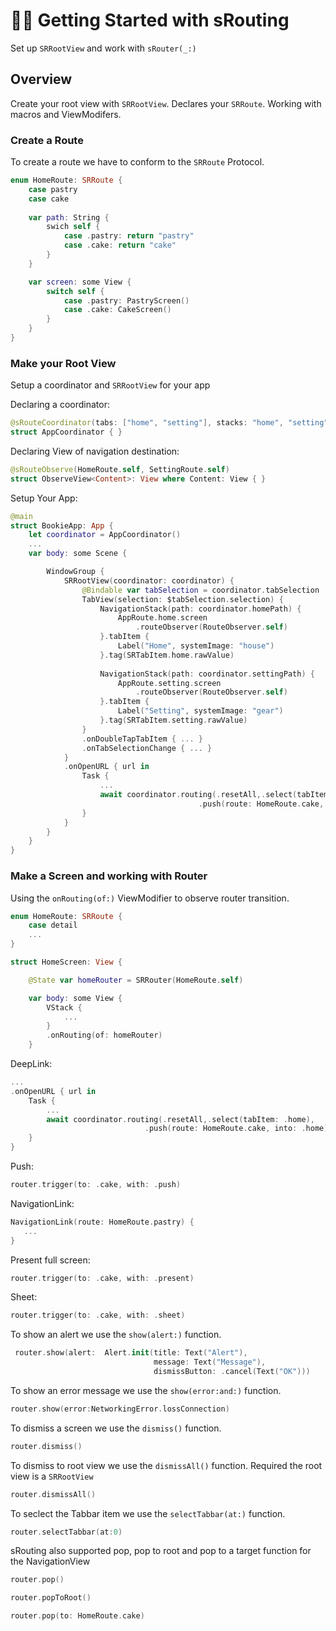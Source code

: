 # 🏃‍♂️ Getting Started with sRouting

Set up `SRRootView` and work with `sRouter(_:)`

## Overview

Create your root view with ``SRRootView``.
Declares your ``SRRoute``.
Working with macros and ViewModifers.

### Create a Route

To create a route we have to conform to the ``SRRoute`` Protocol.

```swift
enum HomeRoute: SRRoute {
    case pastry
    case cake
    
    var path: String { 
        swich self {
            case .pastry: return "pastry"
            case .cake: return "cake"
        }
    }

    var screen: some View {
        switch self {
            case .pastry: PastryScreen()
            case .cake: CakeScreen()
        }
    }
}
```

### Make your Root View

Setup a coordinator and ``SRRootView`` for your app

Declaring a coordinator: 

```swift
@sRouteCoordinator(tabs: ["home", "setting"], stacks: "home", "setting")
struct AppCoordinator { }
```

Declaring View of navigation destination:

```swift
@sRouteObserve(HomeRoute.self, SettingRoute.self)
struct ObserveView<Content>: View where Content: View { }
```

Setup Your App:

```swift
@main
struct BookieApp: App { 
    let coordinator = AppCoordinator()
    ...
    var body: some Scene {

        WindowGroup {
            SRRootView(coordinator: coordinator) {
                @Bindable var tabSelection = coordinator.tabSelection
                TabView(selection: $tabSelection.selection) {
                    NavigationStack(path: coordinator.homePath) {
                        AppRoute.home.screen
                            .routeObserver(RouteObserver.self)
                    }.tabItem {
                        Label("Home", systemImage: "house")
                    }.tag(SRTabItem.home.rawValue)
                    
                    NavigationStack(path: coordinator.settingPath) {
                        AppRoute.setting.screen
                            .routeObserver(RouteObserver.self)
                    }.tabItem {
                        Label("Setting", systemImage: "gear")
                    }.tag(SRTabItem.setting.rawValue)
                }
                .onDoubleTapTabItem { ... }
                .onTabSelectionChange { ... }
            }
            .onOpenURL { url in
                Task {
                    ...
                    await coordinator.routing(.resetAll,.select(tabItem: .home),
                                          .push(route: HomeRoute.cake, into: .home))
                }
            }
        }
    }
}
```
### Make a Screen and working with Router

Using the `onRouting(of:)` ViewModifier to observe router transition.

```swift
enum HomeRoute: SRRoute {
    case detail
    ...
}

struct HomeScreen: View {

    @State var homeRouter = SRRouter(HomeRoute.self)

    var body: some View {
        VStack { 
            ...
        }
        .onRouting(of: homeRouter)
    }
```

DeepLink:
```swift
...
.onOpenURL { url in
    Task {
        ...
        await coordinator.routing(.resetAll,.select(tabItem: .home),
                              .push(route: HomeRoute.cake, into: .home))
    }
}
```

Push:
```swift
router.trigger(to: .cake, with: .push)
```
NavigationLink:
```swift
NavigationLink(route: HomeRoute.pastry) {
   ...
}
```
Present full screen:
```swift
router.trigger(to: .cake, with: .present)
```
Sheet:
```swift
router.trigger(to: .cake, with: .sheet)
```
To show an alert we use the `show(alert:)` function.

```swift
 router.show(alert:  Alert.init(title: Text("Alert"),
                                message: Text("Message"),
                                dismissButton: .cancel(Text("OK")))
```

To show an error message we use the `show(error:and:)` function.

```swift
router.show(error:NetworkingError.lossConnection)
```

To dismiss a screen we use the `dismiss()` function.

```swift
router.dismiss()
```

To dismiss to root view we use the `dismissAll()` function.
Required the root view is a ``SRRootView``

```swift
router.dismissAll()
```
To seclect the Tabbar item we use the `selectTabbar(at:)` function.

```swift
router.selectTabbar(at:0)
```

sRouting also supported pop, pop to root and pop to a target function for the NavigationView

```swift
router.pop()

router.popToRoot()

router.pop(to: HomeRoute.cake)
```
